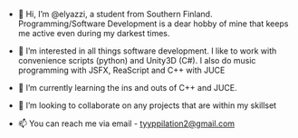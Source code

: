 - 👋 Hi, I’m @elyazzi, a student from Southern Finland. 
  Programming/Software Development is a dear hobby of mine that keeps me active even during my darkest times.

- 👀 I’m interested in all things software development. 
  I like to work with convenience scripts (python) and Unity3D (C#).
  I also do music programming with JSFX, ReaScript and C++ with JUCE
  
- 🌱 I’m currently learning the ins and outs of C++ and JUCE.

- 💞️ I’m looking to collaborate on any projects that are within my skillset

- 📫 You can reach me via email - tyyppilation2@gmail.com
